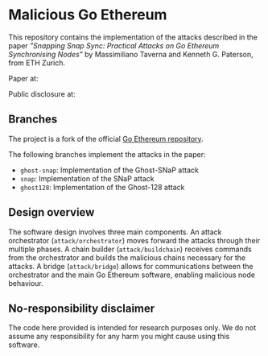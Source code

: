 # Malicious Go Ethereum

This repository contains the implementation of the attacks
described in the paper _"Snapping Snap Sync: Practical Attacks on Go Ethereum Synchronising Nodes"_
by Massimiliano Taverna and Kenneth G. Paterson, from ETH Zurich.

Paper at:

Public disclosure at:

## Branches

The project is a fork of the official [Go Ethereum repository](https://github.com/ethereum/go-ethereum).

The following branches implement the attacks in the paper:
* `ghost-snap`: Implementation of the Ghost-SNaP attack
* `snap`: Implementation of the SNaP attack
* `ghost128`: Implementation of the Ghost-128 attack

## Design overview
The software design involves three main components.
An attack orchestrator (`attack/orchestrator`) moves forward the attacks through their multiple phases.
A chain builder (`attack/buildchain`) receives commands from the orchestrator and builds the malicious chains necessary for the attacks.
A bridge (`attack/bridge`) allows for communications between the orchestrator and the main Go Ethereum software, enabling malicious node behaviour.

## No-responsibility disclaimer
The code here provided is intended for research purposes only.
We do not assume any responsibility for any harm you might cause
using this software.

